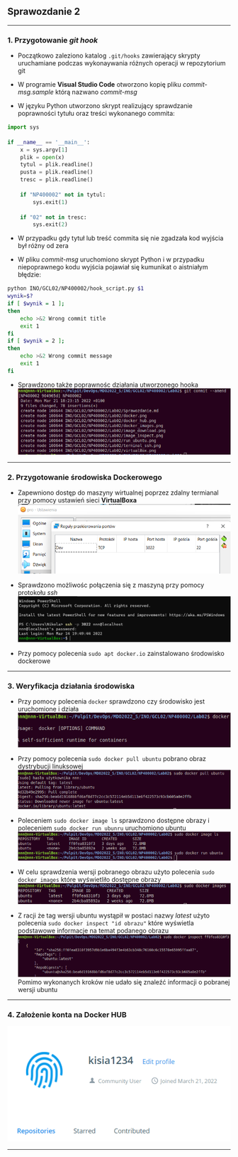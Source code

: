 ## Sprawozdanie 2

---
### 1. Przygotowanie *git hook*

- Początkowo zaleziono katalog `.git/hooks` zawierający skrypty uruchamiane podczas wykonaywania różnych operacji w repozytorium git

- W programie **Visual Studio Code** otworzono kopię pliku *commit-msg.sample* którą nazwano *commit-msg*

- W języku Python utworzono skrypt realizujący sprawdzanie poprawności tytułu oraz treści wykonanego commita:
```python
import sys

if __name__ == '__main__':
    x = sys.argv[1]
    plik = open(x) 
    tytul = plik.readline()
    pusta = plik.readline()
    tresc = plik.readline()
    
    if "NP400002" not in tytul:
        sys.exit(1)
    
    if "02" not in tresc:
        sys.exit(2)
```
- W przypadku gdy tytuł lub treść commita się nie zgadzała kod wyjścia był różny od zera

- W pliku *commit-msg* uruchomiono skrypt Python i w przypadku niepoprawnego kodu wyjścia pojawiał się kumunikat o aistniałym błędzie:
```bash
python INO/GCL02/NP400002/hook_script.py $1
wynik=$?
if [ $wynik = 1 ];
then
	echo >&2 Wrong commit title
	exit 1
fi
if [ $wynik = 2 ];
then
	echo >&2 Wrong commit message
	exit 1
fi
```

- Sprawdzono także poprawnośc działania utworzonego hooka
![Działanie Hooka](./hook_is_working.png)

---
### 2. Przygotowanie środowiska Dockerowego

- Zapewniono dostęp do maszyny wirtualnej poprzez zdalny termianal przy pomocy ustawień sieci **VirtualBoxa**
![Ustawienia zaawansowane sieci](./virtualBox.png)

- Sprawdzono możliwośc połączenia się z maszyną przy pomocy protokołu *ssh*
![Połączenie z maszyną przy pomocy ssh](./terminal_ssh.png)

- Przy pomocy polecenia `sudo apt docker.io` zainstalowano środowisko dockerowe

---
### 3. Weryfikacja działania środowiska

- Przy pomocy polecenia `docker` sprawdzono czy środowisko jest uruchomione i działa
![Zainstalowanie dockera](./docker.png)

- Przy pomocy polecenia `sudo docker pull ubuntu` pobrano obraz dystrybucji linuksowej
![Pobranie obrazu dystrybucji ubuntu](./image_download.png)

- Poleceniem `sudo docker image ls` sprawdzono dostępne obrazy i poleceniem `sudo docker run ubunru` uruchomiono ubuntu
![Uruchomienie ubuntu](./run_ubuntu.png)

- W celu sprawdzenia wersji pobranego obrazu użyto polecenia `sudo docker images` które wyświetliło dostępne obrazy
![Dostępne obrazy](./docker_images.png)

- Z racji że tag wersji ubuntu wystąpił w postaci nazwy *latest* użyto polecenia `sudo docker inspect "id obrazu"` które wyświetla podstawowe informacje na temat podanego obrazu
![Wyświetlenie informacji o obrazie](./image_inspect.png)
Pomimo wykonanych kroków nie udało się znaleźć informacji o pobranej wersji ubuntu

---
### 4. Założenie konta na **Docker HUB**
![Założenie konta na Docker HUB](./docker_hub.png)

---

